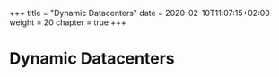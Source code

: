 +++
title = "Dynamic Datacenters"
date = 2020-02-10T11:07:15+02:00
weight = 20
chapter = true
+++

# Dynamic Datacenters


